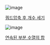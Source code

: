 
![image](https://github.com/koreaIT-study/programmers/assets/92290312/0d3b686e-315e-43c6-850d-3fd99dc2b2f4)

[쿼드압축 후 개수 세기](https://school.programmers.co.kr/learn/courses/30/lessons/68936)

![image](https://github.com/koreaIT-study/programmers/assets/92290312/9429c05c-1320-41b3-8a00-d9d25c86c031)

[연속된 부분 수열의 합](https://school.programmers.co.kr/learn/courses/30/lessons/178870)
